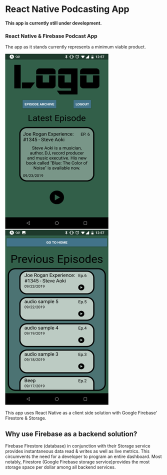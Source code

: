 # React Native Podcasting App
**This app is currently still under development.**

<h3>React Native &amp; Firebase Podcast App</h3>
<p>The app as it stands currently represents a minimum viable product.</p>

<p float="left">
<img src="assets/github preview/1.Dashboard.png" height="560" width="330" />
<img src="assets/github preview/2.Previous.png" height="560" width="330" />
</p>

<p>This app uses React Native as a client side solution with Google Firebase' Firestore & Storage. </p>

<h2> Why use Firebase as a backend solution? </h2>
<p>Firebase Firestore (database) in conjunction with their Storage service provides instantaneous data read & writes as well as live metrics. This circumvents the need for a developer to program an entire dashboard. Most notably, Firestore (Google Firebase storage service)provides the most storage space per dollar among all backend services.</p>
